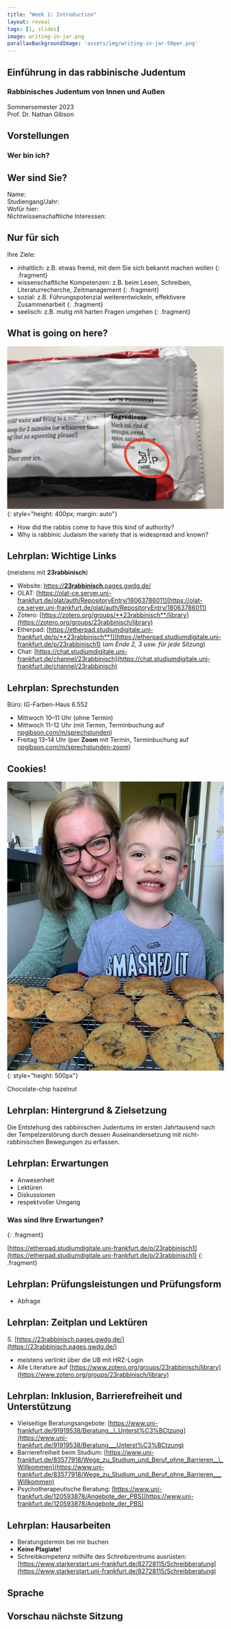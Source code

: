 ```yaml
---
title: "Week 1: Introduction"
layout: reveal
tags: [1, slides]
image: writing-in-jar.png
parallaxBackgroundImage: 'assets/img/writing-in-jar-50per.png'
---
```


## Einführung in das rabbinische Judentum

### Rabbinisches Judentum von Innen und Außen

Sommersemester 2023  
Prof. Dr. Nathan Gibson

## Vorstellungen

### Wer bin ich?

## Wer sind Sie?

Name:  
Studiengang/Jahr:  
Wofür hier:  
Nichtwissenschaftliche Interessen:  

## Nur für sich

Ihre Ziele: 

- inhaltlich: z.B. etwas fremd, mit dem Sie sich bekannt machen wollen
{: .fragment}
- wissenschaftliche Kompetenzen: z.B. beim Lesen, Schreiben, Literaturrecherche, Zeitmanagement
{: .fragment}
- sozial: z.B. Führungspotenzial weiterentwickeln, effektivere Zusammenarbeit
{: .fragment}
- seelisch: z.B. mutig mit harten Fragen umgehen
{: .fragment}

## What is going on here?

![Kosher Tea](../assets/img/kosher-tea.jpg){: style="height: 400px; margin: auto"}

- How did the rabbis come to have this kind of authority? 
- Why is rabbinic Judaism the variety that is widespread and known?

## Lehrplan: Wichtige Links

(meistens mit **23rabbinisch**)

- Website: [https://**23rabbinisch**.pages.gwdg.de/](https://23rabbinisch.pages.gwdg.de/)  
- OLAT: [https://olat-ce.server.uni-frankfurt.de/olat/auth/RepositoryEntry/18063786011](https://olat-ce.server.uni-frankfurt.de/olat/auth/RepositoryEntry/18063786011)  
- Zotero: [https://zotero.org/groups/**23rabbinisch**/library](https://zotero.org/groups/23rabbinisch/library)
- Etherpad: [https://etherpad.studiumdigitale.uni-frankfurt.de/p/**23rabbinisch**1](https://etherpad.studiumdigitale.uni-frankfurt.de/p/23rabbinisch1) (_am Ende 2, 3 usw. für jede Sitzung_)
- Chat: [https://chat.studiumdigitale.uni-frankfurt.de/channel/23rabbinisch](https://chat.studiumdigitale.uni-frankfurt.de/channel/23rabbinisch) 

## Lehrplan: Sprechstunden

Büro: IG-Farben-Haus 6.552  

- Mittwoch 10–11 Uhr (ohne Termin)
- Mittwoch 11–12 Uhr (mit Termin, Terminbuchung auf [npgibson.com/m/sprechstunden](http://npgibson.com/m/sprechstunden))
- Freitag 13–14 Uhr (per **Zoom** mit Termin, Terminbuchung auf [npgibson.com/m/sprechstunden-zoom](http://npgibson.com/m/sprechstunden-zoom))

## Cookies!

![cookies-1.jpg](../assets/img/cookies-1.jpg){: style="height: 500px"}

Chocolate-chip hazelnut


## Lehrplan: Hintergrund & Zielsetzung

Die Entstehung des rabbinischen Judentums im ersten Jahrtausend nach der Tempelzerstörung durch dessen Auseinandersetzung mit nicht-rabbinischen Bewegungen zu erfassen.

## Lehrplan: Erwartungen

- Anwesenheit
- Lektüren
- Diskussionen
- respektvoller Umgang

### Was sind Ihre Erwartungen?
{: .fragment}

[https://etherpad.studiumdigitale.uni-frankfurt.de/p/23rabbinisch1](https://etherpad.studiumdigitale.uni-frankfurt.de/p/23rabbinisch1)
{: .fragment}

## Lehrplan: Prüfungsleistungen und Prüfungsform

- Abfrage

## Lehrplan: Zeitplan und Lektüren

S. [https://23rabbinisch.pages.gwdg.de/](https://23rabbinisch.pages.gwdg.de/)  

- meistens verlinkt über die UB mit HRZ-Login
- Alle Literature auf [https://www.zotero.org/groups/23rabbinisch/library](https://www.zotero.org/groups/23rabbinisch/library)

## Lehrplan: Inklusion, Barrierefreiheit und Unterstützung

- Vielseitige Beratungsangebote: [https://www.uni-frankfurt.de/91919538/Beratung__\_Unterst%C3%BCtzung](https://www.uni-frankfurt.de/91919538/Beratung___Unterst%C3%BCtzung)
- Barrierefreiheit beim Studium: [https://www.uni-frankfurt.de/83577918/Wege_zu_Studium_und_Beruf_ohne_Barrieren__\_Willkommen](https://www.uni-frankfurt.de/83577918/Wege_zu_Studium_und_Beruf_ohne_Barrieren___Willkommen)
- Psychotherapeutische Beratung: [https://www.uni-frankfurt.de/120593878/Angebote_der_PBS](https://www.uni-frankfurt.de/120593878/Angebote_der_PBS)

## Lehrplan: Hausarbeiten

- Beratungstermin bei mir buchen
- **Keine Plagiate!**
- Schreibkompetenz mithilfe des Schreibzentrums ausrüsten: [https://www.starkerstart.uni-frankfurt.de/82728115/Schreibberatung](https://www.starkerstart.uni-frankfurt.de/82728115/Schreibberatung)

## Sprache


## Vorschau nächste Sitzung